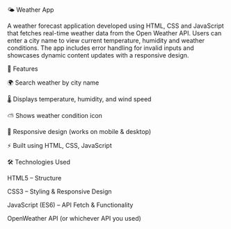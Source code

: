 🌤 Weather App

A weather forecast application developed using HTML, CSS and JavaScript that fetches real-time weather data from the Open Weather API. Users can enter a city name to view current temperature, humidity and weather conditions. The app includes error handling for invalid inputs and showcases dynamic content updates with a responsive design. 

🚀 Features

🌍 Search weather by city name

🌡 Displays temperature, humidity, and wind speed

⛅ Shows weather condition icon

📱 Responsive design (works on mobile & desktop)

⚡ Built using HTML, CSS, JavaScript


🛠️ Technologies Used

HTML5 – Structure

CSS3 – Styling & Responsive Design

JavaScript (ES6) – API Fetch & Functionality

OpenWeather API (or whichever API you used)

